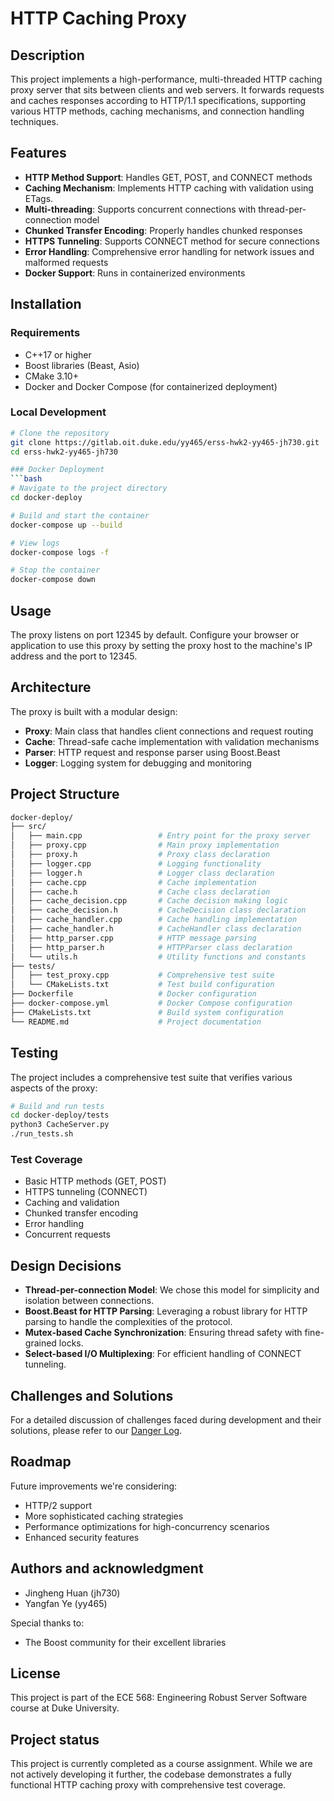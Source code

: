 # HTTP Caching Proxy

## Description
This project implements a high-performance, multi-threaded HTTP caching proxy server that sits between clients and web servers. It forwards requests and caches responses according to HTTP/1.1 specifications, supporting various HTTP methods, caching mechanisms, and connection handling techniques.

## Features
- **HTTP Method Support**: Handles GET, POST, and CONNECT methods
- **Caching Mechanism**: Implements HTTP caching with validation using ETags.
- **Multi-threading**: Supports concurrent connections with thread-per-connection model
- **Chunked Transfer Encoding**: Properly handles chunked responses
- **HTTPS Tunneling**: Supports CONNECT method for secure connections
- **Error Handling**: Comprehensive error handling for network issues and malformed requests
- **Docker Support**: Runs in containerized environments

## Installation
### Requirements
- C++17 or higher
- Boost libraries (Beast, Asio)
- CMake 3.10+
- Docker and Docker Compose (for containerized deployment)

### Local Development
```bash
# Clone the repository
git clone https://gitlab.oit.duke.edu/yy465/erss-hwk2-yy465-jh730.git
cd erss-hwk2-yy465-jh730

### Docker Deployment
```bash
# Navigate to the project directory
cd docker-deploy

# Build and start the container
docker-compose up --build

# View logs
docker-compose logs -f

# Stop the container
docker-compose down
```

## Usage
The proxy listens on port 12345 by default. Configure your browser or application to use this proxy by setting the proxy host to the machine's IP address and the port to 12345.

## Architecture
The proxy is built with a modular design:
- **Proxy**: Main class that handles client connections and request routing
- **Cache**: Thread-safe cache implementation with validation mechanisms
- **Parser**: HTTP request and response parser using Boost.Beast
- **Logger**: Logging system for debugging and monitoring

## Project Structure
```bash
docker-deploy/
├── src/
│   ├── main.cpp                 # Entry point for the proxy server
│   ├── proxy.cpp                # Main proxy implementation
│   ├── proxy.h                  # Proxy class declaration
│   ├── logger.cpp               # Logging functionality
│   ├── logger.h                 # Logger class declaration
│   ├── cache.cpp                # Cache implementation
│   ├── cache.h                  # Cache class declaration
│   ├── cache_decision.cpp       # Cache decision making logic
│   ├── cache_decision.h         # CacheDecision class declaration
│   ├── cache_handler.cpp        # Cache handling implementation
│   ├── cache_handler.h          # CacheHandler class declaration
│   ├── http_parser.cpp          # HTTP message parsing
│   ├── http_parser.h            # HTTPParser class declaration
│   └── utils.h                  # Utility functions and constants
├── tests/
│   ├── test_proxy.cpp           # Comprehensive test suite
│   └── CMakeLists.txt           # Test build configuration
├── Dockerfile                   # Docker configuration
├── docker-compose.yml           # Docker Compose configuration
├── CMakeLists.txt               # Build system configuration
└── README.md                    # Project documentation
```

## Testing
The project includes a comprehensive test suite that verifies various aspects of the proxy:

```bash
# Build and run tests
cd docker-deploy/tests
python3 CacheServer.py
./run_tests.sh
```

### Test Coverage
- Basic HTTP methods (GET, POST)
- HTTPS tunneling (CONNECT)
- Caching and validation
- Chunked transfer encoding
- Error handling
- Concurrent requests

## Design Decisions
- **Thread-per-connection Model**: We chose this model for simplicity and isolation between connections.
- **Boost.Beast for HTTP Parsing**: Leveraging a robust library for HTTP parsing to handle the complexities of the protocol.
- **Mutex-based Cache Synchronization**: Ensuring thread safety with fine-grained locks.
- **Select-based I/O Multiplexing**: For efficient handling of CONNECT tunneling.

## Challenges and Solutions
For a detailed discussion of challenges faced during development and their solutions, please refer to our [Danger Log](dangerlog.md).

## Roadmap
Future improvements we're considering:
- HTTP/2 support
- More sophisticated caching strategies
- Performance optimizations for high-concurrency scenarios
- Enhanced security features

## Authors and acknowledgment
- Jingheng Huan (jh730)
- Yangfan Ye (yy465)

Special thanks to:
- The Boost community for their excellent libraries

## License
This project is part of the ECE 568: Engineering Robust Server Software course at Duke University.

## Project status
This project is currently completed as a course assignment. While we are not actively developing it further, the codebase demonstrates a fully functional HTTP caching proxy with comprehensive test coverage.
